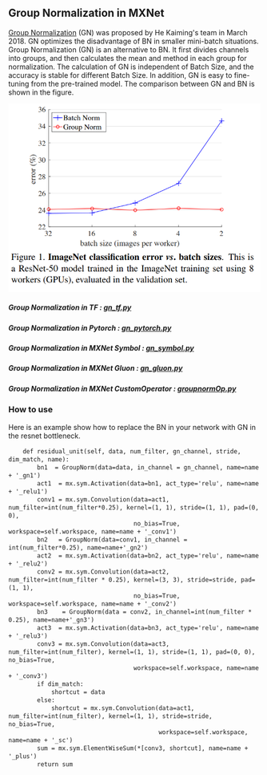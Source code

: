 ## Group Normalization in MXNet
[Group Normalization](https://arxiv.org/abs/1803.08494) (GN) was proposed by He Kaiming's team in March 2018. GN optimizes the disadvantage of BN in smaller mini-batch situations. Group Normalization (GN) is an alternative to BN. It first divides channels into groups, and then calculates the mean and method in each group for normalization. The calculation of GN is independent of Batch Size, and the accuracy is stable for different Batch Size. In addition, GN is easy to fine-tuning from the pre-trained model. The comparison between GN and BN is shown in the figure.

![gn](https://github.com/jianzhnie/GroupNorm-MXNet/blob/master/gn.png)

##### Group Normalization in TF : [gn_tf.py](https://github.com/jianzhnie/GroupNorm-MXNet/blob/master/gn_tf.py) 
##### Group Normalization in Pytorch : [gn_pytorch.py](https://github.com/jianzhnie/GroupNorm-MXNet/blob/master/gn_pytorch.py) 
##### Group Normalization in MXNet Symbol : [gn_symbol.py](https://github.com/jianzhnie/GroupNorm-MXNet/blob/master/gn_symbol.py)
##### Group Normalization in MXNet Gluon : [gn_gluon.py](https://github.com/jianzhnie/GroupNorm-MXNet/blob/master/gn_gluon.py)
##### Group Normalization in MXNet CustomOperator : [groupnormOp.py](https://github.com/jianzhnie/GroupNorm-MXNet/blob/master/groupnormOp.py)

### How to use
Here is an example show how to replace the BN in your network with GN in the resnet bottleneck.

```
    def residual_unit(self, data, num_filter, gn_channel, stride, dim_match, name):
        bn1  = GroupNorm(data=data, in_channel = gn_channel, name=name + '_gn1')
        act1  = mx.sym.Activation(data=bn1, act_type='relu', name=name + '_relu1')
        conv1 = mx.sym.Convolution(data=act1, num_filter=int(num_filter*0.25), kernel=(1, 1), stride=(1, 1), pad=(0, 0),
                                   no_bias=True, workspace=self.workspace, name=name + '_conv1')
        bn2   = GroupNorm(data=conv1, in_channel = int(num_filter*0.25), name=name+'_gn2')
        act2  = mx.sym.Activation(data=bn2, act_type='relu', name=name + '_relu2')
        conv2 = mx.sym.Convolution(data=act2, num_filter=int(num_filter * 0.25), kernel=(3, 3), stride=stride, pad=(1, 1),
                                   no_bias=True, workspace=self.workspace, name=name + '_conv2')
        bn3    = GroupNorm(data = conv2, in_channel=int(num_filter * 0.25), name=name+'_gn3')
        act3  = mx.sym.Activation(data=bn3, act_type='relu', name=name + '_relu3')
        conv3 = mx.sym.Convolution(data=act3, num_filter=int(num_filter), kernel=(1, 1), stride=(1, 1), pad=(0, 0), no_bias=True,
                                   workspace=self.workspace, name=name + '_conv3')
        if dim_match:
            shortcut = data
        else:
            shortcut = mx.sym.Convolution(data=act1, num_filter=int(num_filter), kernel=(1, 1), stride=stride, no_bias=True,
                                          workspace=self.workspace, name=name + '_sc')
        sum = mx.sym.ElementWiseSum(*[conv3, shortcut], name=name + '_plus')
        return sum
```
